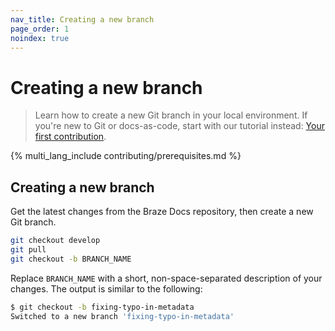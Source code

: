 ```yaml
---
nav_title: Creating a new branch
page_order: 1
noindex: true
---
```


# Creating a new branch

> Learn how to create a new Git branch in your local environment. If you're new to Git or docs-as-code, start with our tutorial instead: [Your first contribution]().

{% multi_lang_include contributing/prerequisites.md %}

## Creating a new branch

Get the latest changes from the Braze Docs repository, then create a new Git branch.

```bash
git checkout develop
git pull
git checkout -b BRANCH_NAME
```

Replace `BRANCH_NAME` with a short, non-space-separated description of your changes. The output is similar to the following:

```bash
$ git checkout -b fixing-typo-in-metadata
Switched to a new branch 'fixing-typo-in-metadata'
```
